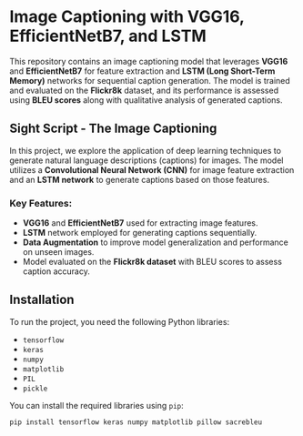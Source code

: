 # Image Captioning with VGG16, EfficientNetB7, and LSTM

This repository contains an image captioning model that leverages **VGG16** and **EfficientNetB7** for feature extraction and **LSTM (Long Short-Term Memory)** networks for sequential caption generation. The model is trained and evaluated on the **Flickr8k** dataset, and its performance is assessed using **BLEU scores** along with qualitative analysis of generated captions.

## Sight Script - The Image Captioning

In this project, we explore the application of deep learning techniques to generate natural language descriptions (captions) for images. The model utilizes a **Convolutional Neural Network (CNN)** for image feature extraction and an **LSTM network** to generate captions based on those features.

### Key Features:
- **VGG16** and **EfficientNetB7** used for extracting image features.
- **LSTM** network employed for generating captions sequentially.
- **Data Augmentation** to improve model generalization and performance on unseen images.
- Model evaluated on the **Flickr8k dataset** with BLEU scores to assess caption accuracy.

## Installation

To run the project, you need the following Python libraries:

- `tensorflow`
- `keras`
- `numpy`
- `matplotlib`
- `PIL`
- `pickle`

You can install the required libraries using `pip`:

```bash
pip install tensorflow keras numpy matplotlib pillow sacrebleu
